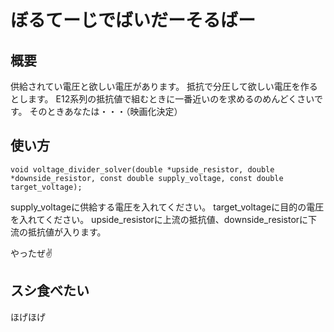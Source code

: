 # ぼるてーじでばいだーそるばー

## 概要

供給されてい電圧と欲しい電圧があります。
抵抗で分圧して欲しい電圧を作るとします。
E12系列の抵抗値で組むときに一番近いのを求めるのめんどくさいです。
そのときあなたは・・・（映画化決定）

## 使い方

	void voltage_divider_solver(double *upside_resistor, double *downside_resistor, const double supply_voltage, const double target_voltage);

supply_voltageに供給する電圧を入れてください。
target_voltageに目的の電圧を入れてください。
upside_resistorに上流の抵抗値、downside_resistorに下流の抵抗値が入ります。

やったぜ✌

## スシ食べたい

ほげほげ
